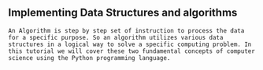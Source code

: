 ## Implementing Data Structures and algorithms

`An Algorithm is step by step set of instruction to process the data for a specific purpose. So an algorithm utilizes various data structures in a logical way to solve a specific computing problem. In this tutorial we will cover these two fundamental concepts of computer science using the Python programming language.`
